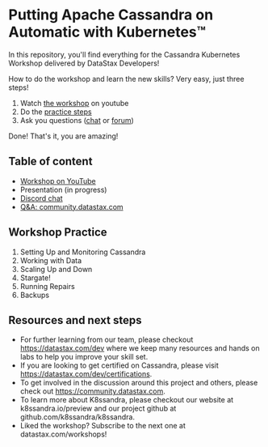 # Putting Apache Cassandra on Automatic with Kubernetes™

In this repository, you'll find everything for the Cassandra Kubernetes Workshop delivered by DataStax Developers!

How to do the workshop and learn the new skills? Very easy, just three steps! 

1. Watch [the workshop](https://youtu.be/riKDcNh7V8k) on youtube
2. Do the [practice steps](https://github.com/datastaxdevs/k8ssandra-workshop/wiki)
3. Ask you questions ([chat](https://bit.ly/cassandra-workshop) or [forum](https://community.datastax.com))

Done! That's it, you are amazing! 

## Table of content

* [Workshop on YouTube](https://youtu.be/riKDcNh7V8k)
* Presentation (in progress)
* [Discord chat](https://bit.ly/cassandra-workshop)
* [Q&A: community.datastax.com](https://community.datastax.com)

## Workshop Practice

1. Setting Up and Monitoring Cassandra 
2. Working with Data
3. Scaling Up and Down
4. Stargate!
5. Running Repairs
6. Backups

## Resources and next steps

* For further learning from our team, please checkout https://datastax.com/dev where we keep many resources and hands on labs to help you improve your skill set.
* If you are looking to get certified on Cassandra, please visit https://datastax.com/dev/certifications.
* To get involved in the discussion around this project and others, please check out https://community.datastax.com.
* To learn more about K8ssandra, please checkout our website at k8ssandra.io/preview and our project github at github.com/k8ssandra/k8ssandra.
* Liked the workshop? Subscribe to the next one at datastax.com/workshops! 

